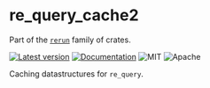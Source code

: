 # re_query_cache2

Part of the [`rerun`](https://github.com/rerun-io/rerun) family of crates.

[![Latest version](https://img.shields.io/crates/v/re_query_cache2.svg)](https://crates.io/crates/re_query_cache2)
[![Documentation](https://docs.rs/re_query/badge.svg)](https://docs.rs/re_query)
![MIT](https://img.shields.io/badge/license-MIT-blue.svg)
![Apache](https://img.shields.io/badge/license-Apache-blue.svg)

Caching datastructures for `re_query`.
